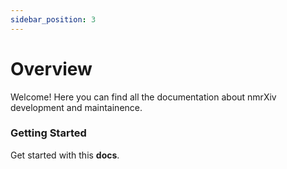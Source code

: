 ```yaml
---
sidebar_position: 3
---
```


# Overview

Welcome! Here you can find all the documentation about nmrXiv development and maintainence.

### Getting Started

Get started with this **docs**.



